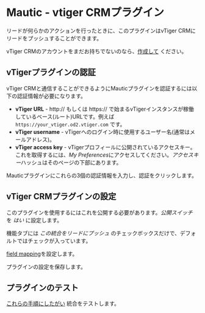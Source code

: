 # Mautic - vtiger CRMプラグイン

リードが何らかのアクションを行ったときに、このプラグインはvTiger CRMにリードをプッシュすることができます。

vTiger CRMのアカウントをまだお持ちでないのなら、[作成して](https://www.vtiger.com/) ください。

## vTigerプラグインの認証

vTiger CRMと通信することができるようにMauticプラグインを認証するには以下の認証情報が必要になります。

- **vTiger URL** - http:// もしくは https:// で始まるvTigerインスタンスが稼働しているベース(ルート)URLです。例えば `https://your_vtiger.od2.vtiger.com` です。
- **vTiger username** - vTigerへのログイン時に使用するユーザー名(通常はメールアドレス)。
- **vTiger access key** - vTigerプロフィールに公開されているアクセスキー。これを取得するには、*My Preferences*にアクセスしてください。*アクセスキー*ハッシュはそのページの下部にあります。

Mauticプラグインにこれ​​らの3個の認証情報を入力し、認証をクリックします。

## vTiger CRMプラグインの設定

このプラグインを使用するにはこれを公開する必要があります。*公開スイッチ* を *はい* に設定します。

機能タブには *この統合をリードにプッシュ* のチェックボックスだけで、デフォルトではチェックが入っています。

[field mapping](./../plugins/field_mapping.html)を設定します。

プラグインの設定を保存します。

## プラグインのテスト

[これらの手順にしたがい](./../plugins/integration_test.html) 統合をテストします。
